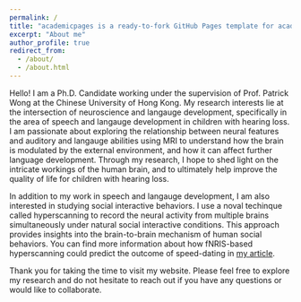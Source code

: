 ```yaml
---
permalink: /
title: "academicpages is a ready-to-fork GitHub Pages template for academic personal websites"
excerpt: "About me"
author_profile: true
redirect_from: 
  - /about/
  - /about.html
---
```


Hello! I am a Ph.D. Candidate working under the supervision of Prof. Patrick Wong at the Chinese University of Hong Kong. My research interests lie at the intersection of neuroscience and langauge development, specifically in the area of speech and langauge development in children with hearing loss. I am passionate about exploring the relationship between neural features and auditory and langauge abilities using MRI to understand how the brain is modulated by the external environment, and how it can affect further language development. Through my research, I hope to shed light on the intricate workings of the human brain, and to ultimately help improve the quality of life for children with hearing loss.

In addition to my work in speech and langauge development, I am also interested in studying social interactive behaviors. I use a noval techinque called hyperscanning to record the neural activity from multiple brains simultaneously under natural social interactive conditions. This approach provides insights into the brain-to-brain mechanism of human social behaviors. You can find more information about how fNRIS-based hyperscanning could predict the outcome of speed-dating in [my article](https://www.sciencedirect.com/science/article/pii/S0028393221003651?via%3Dihub).

Thank you for taking the time to visit my website. Please feel free to explore my research and do not hesitate to reach out if you have any questions or would like to collaborate.
